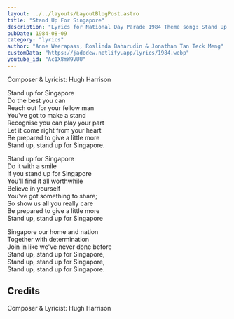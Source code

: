 ```yaml
---
layout: ../../layouts/LayoutBlogPost.astro
title: "Stand Up For Singapore"
description: "Lyrics for National Day Parade 1984 Theme song: Stand Up For Singapore"
pubDate: 1984-08-09
category: "lyrics"
author: "Anne Weerapass, Roslinda Baharudin & Jonathan Tan Teck Meng"
customData: "https://jadedew.netlify.app/lyrics/1984.webp"
youtube_id: "Ac1X8mW9VUU"
---
```


Composer & Lyricist: Hugh Harrison  

Stand up for Singapore  
Do the best you can  
Reach out for your fellow man  
You've got to make a stand  
Recognise you can play your part  
Let it come right from your heart  
Be prepared to give a little more  
Stand up, stand up for Singapore.  
  
Stand up for Singapore  
Do it with a smile  
If you stand up for Singapore  
You'll find it all worthwhile  
Believe in yourself  
You've got something to share;  
So show us all you really care  
Be prepared to give a little more  
Stand up, stand up for Singapore  
  
Singapore our home and nation  
Together with determination  
Join in like we've never done before  
Stand up, stand up for Singapore,  
Stand up, stand up for Singapore,  
Stand up, stand up for Singapore.  

## Credits

Composer & Lyricist: Hugh Harrison  
